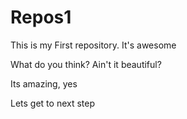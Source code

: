 # Repos1
This is my First repository. It's awesome

What do you think? Ain't it beautiful?

Its amazing, yes

Lets get to next step